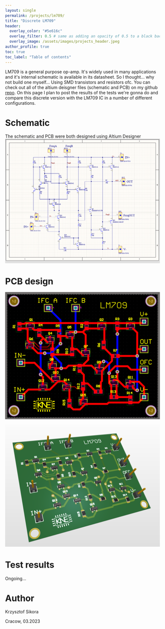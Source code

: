 ```yaml
---
layout: single
permalink: /projects/lm709/
title: "Discrete LM709"
header:
  overlay_color: "#5e616c"
  overlay_filter: 0.5 # same as adding an opacity of 0.5 to a black background
  overlay_image: /assets/images/projects_header.jpeg
author_profile: true
toc: true
toc_label: "Table of contents"
---
```



LM709 is a general purpose op-amp. It's widely used in many applications and it's internal schematic is available in its datasheet. So I thought... why not build one myself... Using SMD transistors and resistors ofc. 
You can check out all of the altium deisgner files (schematic and PCB) on my github [repo](https://github.com/411568/Discrete_LM709). On this page I plan to post the results of the tests we're gonna do and compare this discrete version with the LM709 IC in a number of different configurations.


# Schematic
The schematic and PCB were both designed using Altium Designer
![Schematic](/assets/images/lm709/schematic.png)

# PCB design
![PCB](/assets/images/lm709/pcb.png)


![3d view](/assets/images/lm709/3dview.png)

# Test results
Ongoing... 


# Author
Krzysztof Sikora

Cracow, 03.2023